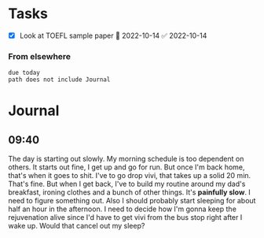 # Tasks
- [x] Look at TOEFL sample paper 📅 2022-10-14 ✅ 2022-10-14
### From elsewhere
```tasks
due today
path does not include Journal
```
# Journal
## 09:40
The day is starting out slowly. My morning schedule is too dependent on others. It starts out fine, I get up and go for run. But once I'm back home, that's when it goes to shit. I've to go drop vivi, that takes up a solid 20 min. That's fine. But when I get back, I've to build my routine around my dad's breakfast, ironing clothes and a bunch of other things. It's **painfully slow**. I need to figure something out. Also I should probably start sleeping for about half an hour in the afternoon. I need to decide how I'm gonna keep the rejuvenation alive since I'd have to get vivi from the bus stop right after I wake up. Would that cancel out my sleep?